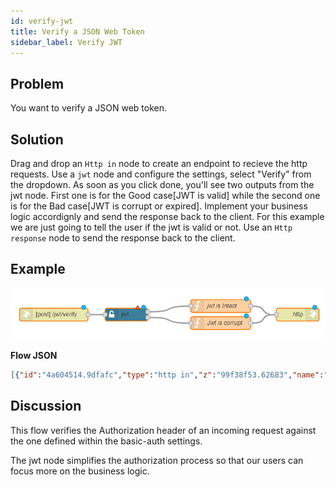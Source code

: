 ```yaml
---
id: verify-jwt
title: Verify a JSON Web Token
sidebar_label: Verify JWT
---
```


## Problem

You want to verify a JSON web token.

## Solution

Drag and drop an <code class="node">Http in</code> node to create an endpoint to recieve the http requests.
Use a <code class="node">jwt</code> node and configure the settings, select "Verify" from the dropdown.
As soon as you click done, you'll see two outputs from the jwt node. First one is for the Good case[JWT is valid] while the second one is for the Bad case[JWT is corrupt or expired]. Implement your business logic accordignly and send the response back to the client. For this example we are just going to tell the user if the jwt is valid or not.
Use an <code class="node">Http response</code> node to send the response back to the client.

## Example

![](../assets/auth/verify-jwt.png)

<b>Flow JSON</b>

```json
[{"id":"4a604514.9dfafc","type":"http in","z":"99f38f53.62683","name":"","url":"/jwt/verify","method":"post","upload":false,"swaggerDoc":"","x":120,"y":180,"wires":[["d012a70d.23de28"]]},{"id":"d012a70d.23de28","type":"jwt","z":"99f38f53.62683","name":"","jwtconfig":"","generatejwt":false,"outputs":2,"x":290,"y":180,"wires":[["ce2c2aa8.eedf48"],["84ad82d.e06a68"]]},{"id":"ce2c2aa8.eedf48","type":"function","z":"99f38f53.62683","name":"jwt is Intact","func":"msg.statusCode =200;\nmsg.payload = {\n    message : \"Jwt is verified\"\n}\nreturn msg;","outputs":1,"noerr":0,"x":510,"y":160,"wires":[["13cac157.1eb0df"]]},{"id":"84ad82d.e06a68","type":"function","z":"99f38f53.62683","name":"Jwt is corrupt","func":"msg.statusCode =401;\nmsg.payload = {\n    message : \"There's an issue with jwt\"\n}\nreturn msg;","outputs":1,"noerr":0,"x":510,"y":200,"wires":[["13cac157.1eb0df"]]},{"id":"13cac157.1eb0df","type":"http response","z":"99f38f53.62683","name":"","statusCode":"","headers":{"content-type":"application/json"},"x":690,"y":180,"wires":[]}]
```

## Discussion

This flow verifies the Authorization header of an incoming request against the one defined within the basic-auth settings.

The jwt node simplifies the authorization process so that our users can focus more on the business logic.